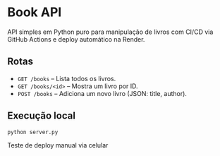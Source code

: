 # Book API

API simples em Python puro para manipulação de livros com CI/CD via GitHub Actions e deploy automático na Render.

## Rotas
- `GET /books` – Lista todos os livros.
- `GET /books/<id>` – Mostra um livro por ID.
- `POST /books` – Adiciona um novo livro (JSON: title, author).

## Execução local
```bash
python server.py
```

Teste de deploy manual via celular
